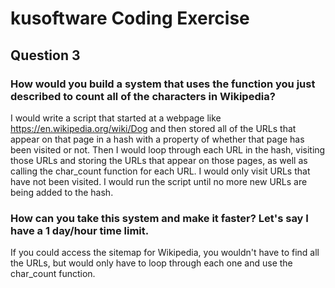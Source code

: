 <h1>kusoftware Coding Exercise</h1>

<h2>Question 3</h2>

<h3>How would you build a system that uses the function you just described to count all of the characters in Wikipedia?</h3>

I would write a script that started at a webpage like https://en.wikipedia.org/wiki/Dog and then stored all of the URLs that appear on that page in a hash
with a property of whether that page has been visited or not. Then I would loop through each URL in the hash, visiting those URLs and storing the URLs that
appear on those pages, as well as calling the char_count function for each URL. I would only visit URLs that have not been visited. I would run the script
until no more new URLs are being added to the hash.

<h3>How can you take this system and make it faster?  Let's say I have a 1 day/hour time limit.</h3>

If you could access the sitemap for Wikipedia, you wouldn't have to find all the URLs, but would only have to loop through each one and use the char_count function.
